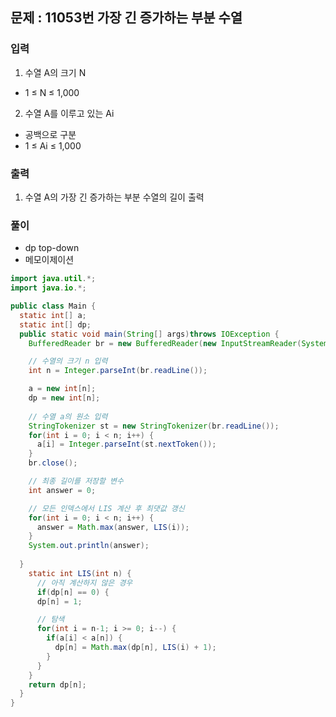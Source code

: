 ## 문제 : 11053번 가장 긴 증가하는 부분 수열

### 입력
1. 수열 A의 크기 N
- 1 ≤ N ≤ 1,000
2. 수열 A를 이루고 있는 Ai
- 공백으로 구분 
- 1 ≤ Ai ≤ 1,000

### 출력
1. 수열 A의 가장 긴 증가하는 부분 수열의 길이 출력

### 풀이 
- dp top-down
- 메모이제이션 

```java
import java.util.*;
import java.io.*;

public class Main {
  static int[] a;
  static int[] dp; 
  public static void main(String[] args)throws IOException {
    BufferedReader br = new BufferedReader(new InputStreamReader(System.in));

    // 수열의 크기 n 입력
    int n = Integer.parseInt(br.readLine()); 

    a = new int[n];
    dp = new int[n];     
    
    // 수열 a의 원소 입력 
    StringTokenizer st = new StringTokenizer(br.readLine());
    for(int i = 0; i < n; i++) {
      a[i] = Integer.parseInt(st.nextToken()); 
    }
    br.close(); 

    // 최종 길이를 저장할 변수 
    int answer = 0; 

    // 모든 인덱스에서 LIS 계산 후 최댓값 갱신 
    for(int i = 0; i < n; i++) {
      answer = Math.max(answer, LIS(i)); 
    }
    System.out.println(answer); 
    
  }
    static int LIS(int n) {
      // 아직 계산하지 않은 경우 
      if(dp[n] == 0) {
      dp[n] = 1;

      // 탐색 
      for(int i = n-1; i >= 0; i--) {
        if(a[i] < a[n]) {
          dp[n] = Math.max(dp[n], LIS(i) + 1); 
        }
      }
    }
    return dp[n]; 
  }
}
```